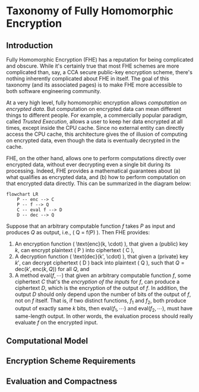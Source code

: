 # Taxonomy of Fully Homomorphic Encryption

## Introduction
Fully Homomorphic Encryption (FHE) has a reputation for being
complicated and obscure. While it's certainly true that most FHE
schemes are more complicated than, say, a CCA secure public-key
encryption scheme, there's nothing inherently complicated about FHE
in itself. The goal of this taxonomy (and its associated pages) is
to make FHE more accessible to both software engineering community.

At a very high level, fully homomorphic encryption allows
_computation on encrypted data_. But computation on encrypted data
can mean different things to different people. For example, a
commercially popular paradigm, called _Trusted Execution_, allows a
user to keep her data encrypted at all times, except inside the CPU
cache. Since no external entity can directly access the CPU cache,
this architecture gives the of illusion of computing on encrypted
data, even though the data is eventually decrypted in the cache.

FHE, on the other hand, allows one to perform computations directly
over encrypted data, without ever decrypting even a single bit
during its processing. Indeed, FHE provides a mathematical
guarantees about (a) what qualifies as encrypted data, and (b) how
to perform computation on that encrypted data directly. This can be
summarized in the diagram below:

```mermaid
flowchart LR
    P -- enc --> C
    P -- f --> Q
    C -- eval f --> D
    D -- dec --> Q
```
Suppose that an arbitrary computable function $f$ takes $P$ as input
and produces $Q$ as output, i.e., \( Q = f(P) \). Then FHE provides:

1. An encryption function \( \text{enc}(k, \cdot) \), that given a
   (public) key $k$, can encrypt plaintext \( P \) into ciphertext
   \( C \),
2. A decryption function  \( \text{dec}(k', \cdot) \), that given a
   (private) key $k'$, can  decrypt ciphertext \( D \) back into
   plaintext \( Q \), such that $Q = \text{dec}(k', \text{enc}(k, Q)
   )$ for all $Q$, and
3. A method $\text{eval}(f,\cdots)$ that given an arbitrary
   computable function $f$, some ciphertext $C$ that's the
   _encryption of the inputs_ for $f$, can produce a ciphertext $D$,
   which is the encryption of the output of $f$. In addition, the
   output $D$ should only depend upon the number of bits of the
   output of $f$, not on $f$ itself. That is, if two distinct
   functions, $f_1$ and $f_2$, both produce output of exactly same
   $k$ bits, then $\text{eval}(f_1,\cdots)$ and
   $\text{eval}(f_2,\cdots)$, must have same-length output. In other
   words, the evaluation process should really evaluate $f$ on the
   encrypted input.

## Computational Model

## Encryption Scheme Requirements

## Evaluation and Compactness